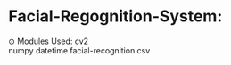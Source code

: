 # Facial-Regognition-System:
⊙ Modules Used:
            cv2   
            numpy
            datetime
            facial-recognition
            csv
  
